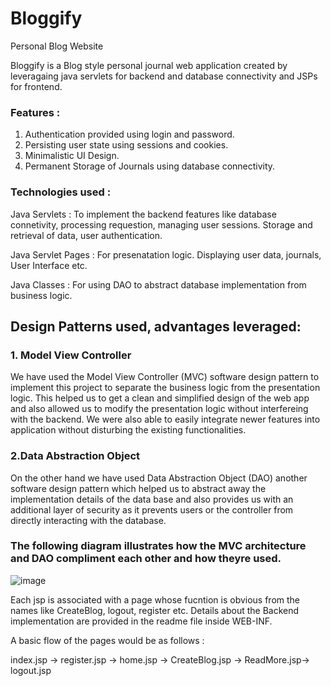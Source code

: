 # Bloggify
Personal Blog Website

Bloggify is a Blog style personal journal web application created by leveragaing java servlets for backend and database connectivity and JSPs for frontend. 

### Features : 

1. Authentication provided using login and password.
2. Persisting user state using sessions and cookies.
3. Minimalistic UI Design.
4. Permanent Storage of Journals using database connectivity.

### Technologies used : 

Java Servlets : To implement the backend features like database connetivity, processing requestion, managing user sessions. Storage and retrieval of data, user authentication. 

Java Servlet Pages : For presenatation logic. Displaying user data, journals, User Interface etc.

Java Classes : For using DAO to abstract database implementation from business logic. 

## Design Patterns used, advantages leveraged: 

### 1. Model View Controller
We have used the Model View Controller (MVC) software design pattern to implement this project to separate the business logic from the presentation logic. This helped us to get a clean and simplified design of the web app and also allowed us to modify the presentation logic without interfereing with the backend. We were also able to easily integrate newer features into application without disturbing the existing functionalities.


### 2.Data Abstraction Object
On the other hand we have used Data Abstraction Object (DAO) another software design pattern which helped us to abstract away the implementation details of the data base and also provides us with an additional layer of security as it prevents users or the controller from directly interacting with the database. 

### The following diagram illustrates how the MVC architecture and DAO compliment each other and how theyre used. 
![image](https://github.com/user-attachments/assets/26b74852-4182-41f4-b63c-c1e1fbac6bc9)


Each jsp is associated with a page whose fucntion is obvious from the names like CreateBlog, logout, register etc. Details about the Backend implementation are provided in the readme file inside WEB-INF.

A basic flow of the pages would be as follows : 

index.jsp -> register.jsp -> home.jsp -> CreateBlog.jsp -> ReadMore.jsp-> logout.jsp


